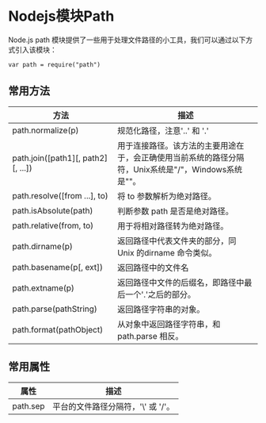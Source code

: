 # Nodejs模块Path
Node.js path 模块提供了一些用于处理文件路径的小工具，我们可以通过以下方式引入该模块：
```
var path = require("path")
```

## 常用方法
|方法 |描述|
|---------|---------|
| path.normalize(p) | 规范化路径，注意'..' 和 '.'|
|path.join([path1][, path2][, ...])|用于连接路径。该方法的主要用途在于，会正确使用当前系统的路径分隔符，Unix系统是"/"，Windows系统是"\"。|
|path.resolve([from ...], to)|将 to 参数解析为绝对路径。|
|path.isAbsolute(path)|判断参数 path 是否是绝对路径。|
|path.relative(from, to)|用于将相对路径转为绝对路径。|
|path.dirname(p)|返回路径中代表文件夹的部分，同 Unix 的dirname 命令类似。|
|path.basename(p[, ext])|返回路径中的文件名 |
|path.extname(p)|返回路径中文件的后缀名，即路径中最后一个'.'之后的部分。|
|path.parse(pathString)|返回路径字符串的对象。|
|path.format(pathObject)|从对象中返回路径字符串，和 path.parse 相反。|

## 常用属性
| 属性 | 描述|
| -----|------|
|path.sep | 平台的文件路径分隔符，'\\' 或 '/'。|
